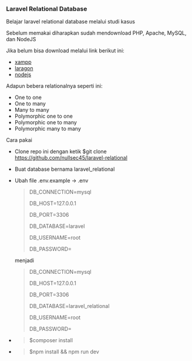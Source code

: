 ### Laravel Relational Database

<p>Belajar laravel relational database melalui studi kasus</p>
<p>Sebelum memakai diharapkan sudah mendownload PHP, Apache, MySQL, dan NodeJS</p>
<p>Jika belum bisa download melalui link berikut ini:</p>

* [xampp](https://www.apachefriends.org/download.html) 
* [laragon](https://laragon.org/download/index.html)
* [nodejs](https://nodejs.org/en/) 

<p>Adapun bebera relationalnya seperti ini:</p>

- One to one
- One to many
- Many to many
- Polymorphic one to one
- Polymorphic one to many
- Polymorphic many to many

<p>Cara pakai </p>

- Clone repo ini dengan ketik $git clone https://github.com/nullsec45/laravel-relational
- Buat database bernama laravel_relational
- Ubah file .env.example -> .env
 
   > DB_CONNECTION=mysql
   >
   > DB_HOST=127.0.0.1
   >
   > DB_PORT=3306
   >
   > DB_DATABASE=laravel
   >
   > DB_USERNAME=root
   >
   > DB_PASSWORD=

   menjadi
   
   > DB_CONNECTION=mysql
   >
   > DB_HOST=127.0.0.1
   >
   > DB_PORT=3306
   >
   > DB_DATABASE=laravel_relational
   >
   > DB_USERNAME=root
   >
   > DB_PASSWORD=

- > $composer install
- > $npm install && npm run dev